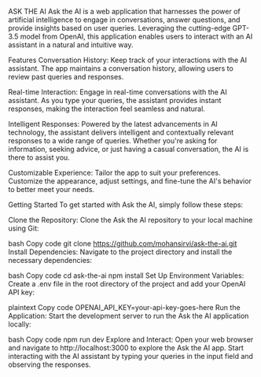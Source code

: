 ASK THE AI
Ask the AI is a web application that harnesses the power of artificial intelligence to engage in conversations, answer questions, and provide insights based on user queries. Leveraging the cutting-edge GPT-3.5 model from OpenAI, this application enables users to interact with an AI assistant in a natural and intuitive way.

Features
Conversation History: Keep track of your interactions with the AI assistant. The app maintains a conversation history, allowing users to review past queries and responses.

Real-time Interaction: Engage in real-time conversations with the AI assistant. As you type your queries, the assistant provides instant responses, making the interaction feel seamless and natural.

Intelligent Responses: Powered by the latest advancements in AI technology, the assistant delivers intelligent and contextually relevant responses to a wide range of queries. Whether you're asking for information, seeking advice, or just having a casual conversation, the AI is there to assist you.

Customizable Experience: Tailor the app to suit your preferences. Customize the appearance, adjust settings, and fine-tune the AI's behavior to better meet your needs.

Getting Started
To get started with Ask the AI, simply follow these steps:

Clone the Repository: Clone the Ask the AI repository to your local machine using Git:

bash
Copy code
git clone https://github.com/mohansirvi/ask-the-ai.git
Install Dependencies: Navigate to the project directory and install the necessary dependencies:

bash
Copy code
cd ask-the-ai
npm install
Set Up Environment Variables: Create a .env file in the root directory of the project and add your OpenAI API key:

plaintext
Copy code
OPENAI_API_KEY=your-api-key-goes-here
Run the Application: Start the development server to run the Ask the AI application locally:

bash
Copy code
npm run dev
Explore and Interact: Open your web browser and navigate to http://localhost:3000 to explore the Ask the AI app. Start interacting with the AI assistant by typing your queries in the input field and observing the responses.
